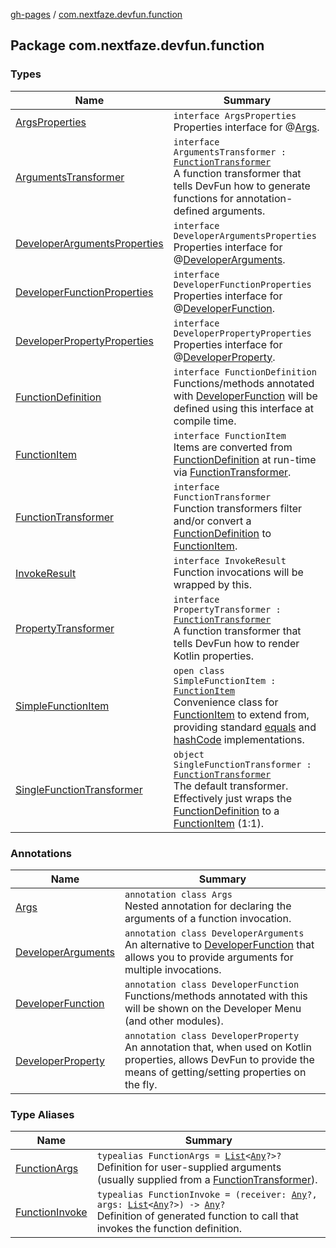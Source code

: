 [gh-pages](../index.md) / [com.nextfaze.devfun.function](./index.md)

## Package com.nextfaze.devfun.function

### Types

| Name | Summary |
|---|---|
| [ArgsProperties](-args-properties/index.md) | `interface ArgsProperties`<br>Properties interface for @[Args](-args/index.md). |
| [ArgumentsTransformer](-arguments-transformer.md) | `interface ArgumentsTransformer : `[`FunctionTransformer`](-function-transformer/index.md)<br>A function transformer that tells DevFun how to generate functions for annotation-defined arguments. |
| [DeveloperArgumentsProperties](-developer-arguments-properties/index.md) | `interface DeveloperArgumentsProperties`<br>Properties interface for @[DeveloperArguments](-developer-arguments/index.md). |
| [DeveloperFunctionProperties](-developer-function-properties/index.md) | `interface DeveloperFunctionProperties`<br>Properties interface for @[DeveloperFunction](-developer-function/index.md). |
| [DeveloperPropertyProperties](-developer-property-properties/index.md) | `interface DeveloperPropertyProperties`<br>Properties interface for @[DeveloperProperty](-developer-property/index.md). |
| [FunctionDefinition](-function-definition/index.md) | `interface FunctionDefinition`<br>Functions/methods annotated with [DeveloperFunction](-developer-function/index.md) will be defined using this interface at compile time. |
| [FunctionItem](-function-item/index.md) | `interface FunctionItem`<br>Items are converted from [FunctionDefinition](-function-definition/index.md) at run-time via [FunctionTransformer](-function-transformer/index.md). |
| [FunctionTransformer](-function-transformer/index.md) | `interface FunctionTransformer`<br>Function transformers filter and/or convert a [FunctionDefinition](-function-definition/index.md) to [FunctionItem](-function-item/index.md). |
| [InvokeResult](-invoke-result/index.md) | `interface InvokeResult`<br>Function invocations will be wrapped by this. |
| [PropertyTransformer](-property-transformer.md) | `interface PropertyTransformer : `[`FunctionTransformer`](-function-transformer/index.md)<br>A function transformer that tells DevFun how to render Kotlin properties. |
| [SimpleFunctionItem](-simple-function-item/index.md) | `open class SimpleFunctionItem : `[`FunctionItem`](-function-item/index.md)<br>Convenience class for [FunctionItem](-function-item/index.md) to extend from, providing standard [equals](-simple-function-item/equals.md) and [hashCode](-simple-function-item/hash-code.md) implementations. |
| [SingleFunctionTransformer](-single-function-transformer/index.md) | `object SingleFunctionTransformer : `[`FunctionTransformer`](-function-transformer/index.md)<br>The default transformer. Effectively just wraps the [FunctionDefinition](-function-definition/index.md) to a [FunctionItem](-function-item/index.md) (1:1). |

### Annotations

| Name | Summary |
|---|---|
| [Args](-args/index.md) | `annotation class Args`<br>Nested annotation for declaring the arguments of a function invocation. |
| [DeveloperArguments](-developer-arguments/index.md) | `annotation class DeveloperArguments`<br>An alternative to [DeveloperFunction](-developer-function/index.md) that allows you to provide arguments for multiple invocations. |
| [DeveloperFunction](-developer-function/index.md) | `annotation class DeveloperFunction`<br>Functions/methods annotated with this will be shown on the Developer Menu (and other modules). |
| [DeveloperProperty](-developer-property/index.md) | `annotation class DeveloperProperty`<br>An annotation that, when used on Kotlin properties, allows DevFun to provide the means of getting/setting properties on the fly. |

### Type Aliases

| Name | Summary |
|---|---|
| [FunctionArgs](-function-args.md) | `typealias FunctionArgs = `[`List`](https://kotlinlang.org/api/latest/jvm/stdlib/kotlin.collections/-list/index.html)`<`[`Any`](https://kotlinlang.org/api/latest/jvm/stdlib/kotlin/-any/index.html)`?>?`<br>Definition for user-supplied arguments (usually supplied from a [FunctionTransformer](-function-transformer/index.md)). |
| [FunctionInvoke](-function-invoke.md) | `typealias FunctionInvoke = (receiver: `[`Any`](https://kotlinlang.org/api/latest/jvm/stdlib/kotlin/-any/index.html)`?, args: `[`List`](https://kotlinlang.org/api/latest/jvm/stdlib/kotlin.collections/-list/index.html)`<`[`Any`](https://kotlinlang.org/api/latest/jvm/stdlib/kotlin/-any/index.html)`?>) -> `[`Any`](https://kotlinlang.org/api/latest/jvm/stdlib/kotlin/-any/index.html)`?`<br>Definition of generated function to call that invokes the function definition. |
